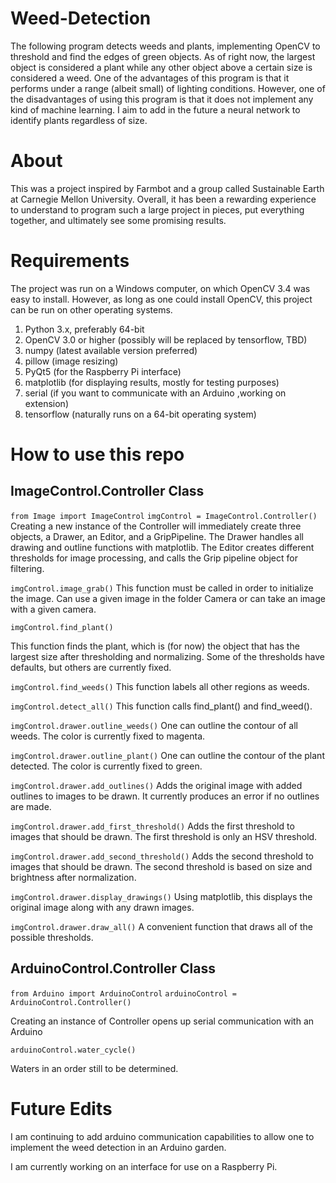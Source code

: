 # Weed-Detection

The following program detects weeds and plants, implementing OpenCV 
to threshold and find the edges of green objects. As of right now, 
the largest object is considered a plant while any other object above 
a certain size is considered a weed. One of the advantages of this 
program is that it performs under a range (albeit small) of lighting 
conditions. However, one of the disadvantages of using this program is 
that it does not implement any kind of machine learning. I aim to add 
in the future a neural network to identify plants regardless of size.

# About

This was a project inspired by Farmbot and a group called Sustainable Earth 
at Carnegie Mellon University. Overall, it has been a rewarding experience 
to understand to program such a large project in pieces, put everything 
together, and ultimately see some promising results.

# Requirements

The project was run on a Windows computer, on which OpenCV 3.4 was easy to 
install. However, as long as one could install OpenCV, this project can be 
run on other operating systems.

1. Python 3.x, preferably 64-bit
2. OpenCV 3.0 or higher (possibly will be replaced by tensorflow, TBD)
3. numpy (latest available version preferred)
4. pillow (image resizing)
4. PyQt5 (for the Raspberry Pi interface)
5. matplotlib (for displaying results, mostly for testing purposes)
6. serial (if you want to communicate with an Arduino ,working on extension)
7. tensorflow (naturally runs on a 64-bit operating system)

# How to use this repo

## ImageControl.Controller Class

```from Image import ImageControl```
```imgControl = ImageControl.Controller()```
Creating a new instance of the Controller will immediately create three objects, 
a Drawer, an Editor, and a GripPipeline. The Drawer handles all drawing and outline 
functions with matplotlib. The Editor creates different thresholds for image 
processing, and calls the Grip pipeline object for filtering.

```imgControl.image_grab()```
This function must be called in order to initialize the image. Can use a given
image in the folder Camera or can take an image with a given camera.

```imgControl.find_plant()```

This function finds the plant, which is (for now) the object that has the 
largest size after thresholding and normalizing. Some of the thresholds have 
defaults, but others are currently fixed.

```imgControl.find_weeds()```
This function labels all other regions as weeds.

```imgControl.detect_all()```
This function calls find_plant() and find_weed().

```imgControl.drawer.outline_weeds()```
One can outline the contour of all weeds. The color is currently fixed to magenta.

```imgControl.drawer.outline_plant()```
One can outline the contour of the plant detected. The color is currently fixed to green.

```imgControl.drawer.add_outlines()```
Adds the original image with added outlines to images to be drawn. It currently 
produces an error if no outlines are made.

```imgControl.drawer.add_first_threshold()```
Adds the first threshold to images that should be drawn. The first threshold is
only an HSV threshold.

```imgControl.drawer.add_second_threshold()```
Adds the second threshold to images that should be drawn. The second threshold is
based on size and brightness after normalization.

```imgControl.drawer.display_drawings()```
Using matplotlib, this displays the original image along with any drawn images.

```imgControl.drawer.draw_all()```
A convenient function that draws all of the possible thresholds.

## ArduinoControl.Controller Class

```from Arduino import ArduinoControl```
```arduinoControl = ArduinoControl.Controller()```

Creating an instance of Controller opens up serial communication with an Arduino

```arduinoControl.water_cycle()```

Waters in an order still to be determined.

# Future Edits
I am continuing to add arduino communication capabilities to allow one to implement 
the weed detection in an Arduino garden.

I am currently working on an interface for use on a Raspberry Pi.
